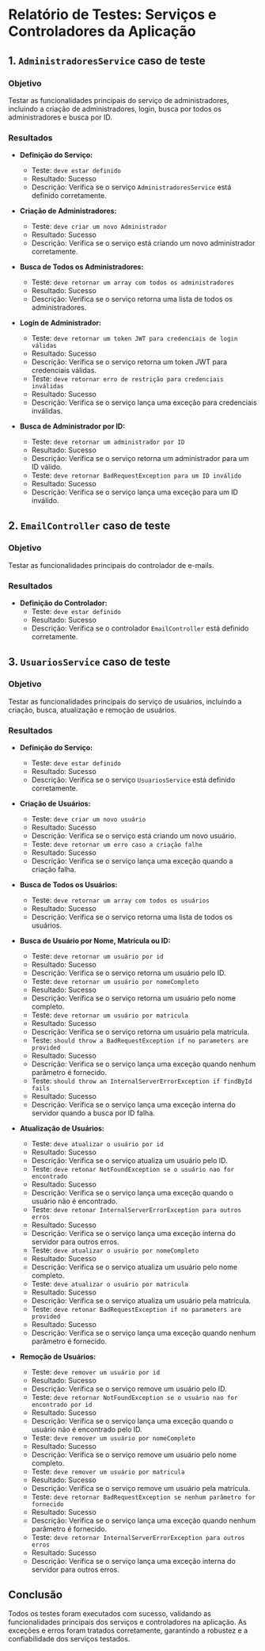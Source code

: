 # Relatório de Testes: Serviços e Controladores da Aplicação

## 1. `AdministradoresService` caso de teste

### Objetivo
Testar as funcionalidades principais do serviço de administradores, incluindo a criação de administradores, login, busca por todos os administradores e busca por ID.

### Resultados

- **Definição do Serviço:**
  - Teste: `deve estar definido`
  - Resultado: Sucesso
  - Descrição: Verifica se o serviço `AdministradoresService` está definido corretamente.

- **Criação de Administradores:**
  - Teste: `deve criar um novo Administrador`
  - Resultado: Sucesso
  - Descrição: Verifica se o serviço está criando um novo administrador corretamente.

- **Busca de Todos os Administradores:**
  - Teste: `deve retornar um array com todos os administradores`
  - Resultado: Sucesso
  - Descrição: Verifica se o serviço retorna uma lista de todos os administradores.

- **Login de Administrador:**
  - Teste: `deve retornar um token JWT para credenciais de login válidas`
  - Resultado: Sucesso
  - Descrição: Verifica se o serviço retorna um token JWT para credenciais válidas.
  - Teste: `deve retornar erro de restrição para credenciais inválidas`
  - Resultado: Sucesso
  - Descrição: Verifica se o serviço lança uma exceção para credenciais inválidas.

- **Busca de Administrador por ID:**
  - Teste: `deve retornar um administrador por ID`
  - Resultado: Sucesso
  - Descrição: Verifica se o serviço retorna um administrador para um ID válido.
  - Teste: `deve retornar BadRequestException para um ID inválido`
  - Resultado: Sucesso
  - Descrição: Verifica se o serviço lança uma exceção para um ID inválido.

## 2. `EmailController` caso de teste

### Objetivo
Testar as funcionalidades principais do controlador de e-mails.

### Resultados

- **Definição do Controlador:**
  - Teste: `deve estar definido`
  - Resultado: Sucesso
  - Descrição: Verifica se o controlador `EmailController` está definido corretamente.

## 3. `UsuariosService` caso de teste

### Objetivo
Testar as funcionalidades principais do serviço de usuários, incluindo a criação, busca, atualização e remoção de usuários.

### Resultados

- **Definição do Serviço:**
  - Teste: `deve estar definido`
  - Resultado: Sucesso
  - Descrição: Verifica se o serviço `UsuariosService` está definido corretamente.

- **Criação de Usuários:**
  - Teste: `deve criar um novo usuário`
  - Resultado: Sucesso
  - Descrição: Verifica se o serviço está criando um novo usuário.
  - Teste: `deve retornar um erro caso a criação falhe`
  - Resultado: Sucesso
  - Descrição: Verifica se o serviço lança uma exceção quando a criação falha.

- **Busca de Todos os Usuários:**
  - Teste: `deve retornar um array com todos os usuários`
  - Resultado: Sucesso
  - Descrição: Verifica se o serviço retorna uma lista de todos os usuários.

- **Busca de Usuário por Nome, Matrícula ou ID:**
  - Teste: `deve retornar um usuário por id`
  - Resultado: Sucesso
  - Descrição: Verifica se o serviço retorna um usuário pelo ID.
  - Teste: `deve retornar um usuário por nomeCompleto`
  - Resultado: Sucesso
  - Descrição: Verifica se o serviço retorna um usuário pelo nome completo.
  - Teste: `deve retornar um usuário por matricula`
  - Resultado: Sucesso
  - Descrição: Verifica se o serviço retorna um usuário pela matrícula.
  - Teste: `should throw a BadRequestException if no parameters are provided`
  - Resultado: Sucesso
  - Descrição: Verifica se o serviço lança uma exceção quando nenhum parâmetro é fornecido.
  - Teste: `should throw an InternalServerErrorException if findById fails`
  - Resultado: Sucesso
  - Descrição: Verifica se o serviço lança uma exceção interna do servidor quando a busca por ID falha.

- **Atualização de Usuários:**
  - Teste: `deve atualizar o usuário por id`
  - Resultado: Sucesso
  - Descrição: Verifica se o serviço atualiza um usuário pelo ID.
  - Teste: `deve retonar NotFoundException se o usuário nao for encontrado`
  - Resultado: Sucesso
  - Descrição: Verifica se o serviço lança uma exceção quando o usuário não é encontrado.
  - Teste: `deve retonar InternalServerErrorException para outros erros`
  - Resultado: Sucesso
  - Descrição: Verifica se o serviço lança uma exceção interna do servidor para outros erros.
  - Teste: `deve atualizar o usuário por nomeCompleto`
  - Resultado: Sucesso
  - Descrição: Verifica se o serviço atualiza um usuário pelo nome completo.
  - Teste: `deve atualizar o usuário por matricula`
  - Resultado: Sucesso
  - Descrição: Verifica se o serviço atualiza um usuário pela matrícula.
  - Teste: `deve retonar BadRequestException if no parameters are provided`
  - Resultado: Sucesso
  - Descrição: Verifica se o serviço lança uma exceção quando nenhum parâmetro é fornecido.

- **Remoção de Usuários:**
  - Teste: `deve remover um usuário por id`
  - Resultado: Sucesso
  - Descrição: Verifica se o serviço remove um usuário pelo ID.
  - Teste: `deve retornar NotFoundException se o usuário nao for encontrado por id`
  - Resultado: Sucesso
  - Descrição: Verifica se o serviço lança uma exceção quando o usuário não é encontrado pelo ID.
  - Teste: `deve remover um usuário por nomeCompleto`
  - Resultado: Sucesso
  - Descrição: Verifica se o serviço remove um usuário pelo nome completo.
  - Teste: `deve remover um usuário por matricula`
  - Resultado: Sucesso
  - Descrição: Verifica se o serviço remove um usuário pela matrícula.
  - Teste: `deve retornar BadRequestException se nenhum parâmetro for fornecido`
  - Resultado: Sucesso
  - Descrição: Verifica se o serviço lança uma exceção quando nenhum parâmetro é fornecido.
  - Teste: `deve retornar InternalServerErrorException para outros erros`
  - Resultado: Sucesso
  - Descrição: Verifica se o serviço lança uma exceção interna do servidor para outros erros.

## Conclusão

Todos os testes foram executados com sucesso, validando as funcionalidades principais dos serviços e controladores na aplicação. As exceções e erros foram tratados corretamente, garantindo a robustez e a confiabilidade dos serviços testados.
